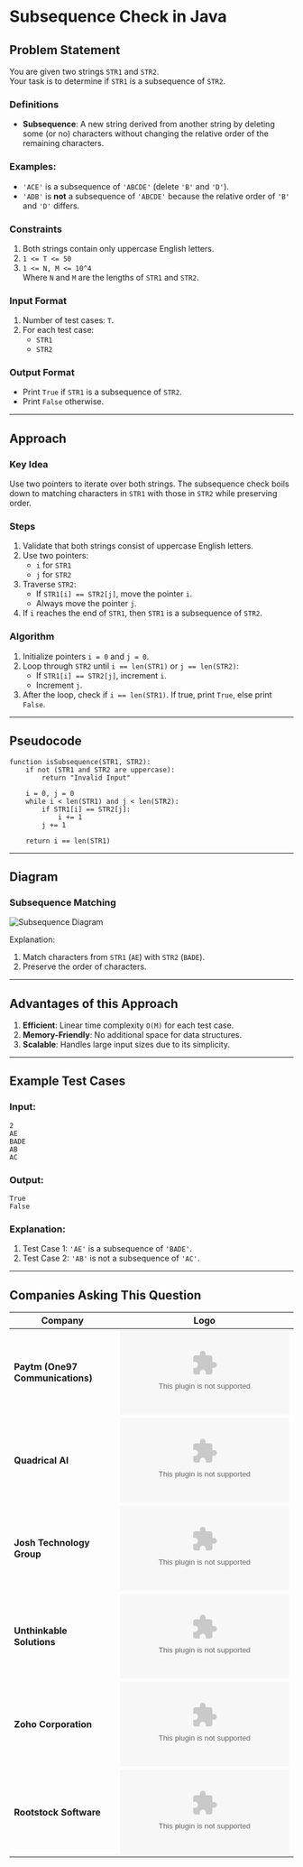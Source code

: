 # Subsequence Check in Java

## Problem Statement
You are given two strings `STR1` and `STR2`.  
Your task is to determine if `STR1` is a subsequence of `STR2`.

### Definitions
- **Subsequence**: A new string derived from another string by deleting some (or no) characters without changing the relative order of the remaining characters.
  
### Examples:
- `'ACE'` is a subsequence of `'ABCDE'` (delete `'B'` and `'D'`).
- `'ADB'` is **not** a subsequence of `'ABCDE'` because the relative order of `'B'` and `'D'` differs.

### Constraints
1. Both strings contain only uppercase English letters.
2. `1 <= T <= 50`  
3. `1 <= N, M <= 10^4`  
   Where `N` and `M` are the lengths of `STR1` and `STR2`.

### Input Format
1. Number of test cases: `T`.
2. For each test case:
   - `STR1`
   - `STR2`

### Output Format
- Print `True` if `STR1` is a subsequence of `STR2`.
- Print `False` otherwise.

---

## Approach

### Key Idea
Use two pointers to iterate over both strings. The subsequence check boils down to matching characters in `STR1` with those in `STR2` while preserving order.

### Steps
1. Validate that both strings consist of uppercase English letters.
2. Use two pointers:
   - `i` for `STR1`
   - `j` for `STR2`
3. Traverse `STR2`:
   - If `STR1[i] == STR2[j]`, move the pointer `i`.
   - Always move the pointer `j`.
4. If `i` reaches the end of `STR1`, then `STR1` is a subsequence of `STR2`.

### Algorithm
1. Initialize pointers `i = 0` and `j = 0`.
2. Loop through `STR2` until `i == len(STR1)` or `j == len(STR2)`:
   - If `STR1[i] == STR2[j]`, increment `i`.
   - Increment `j`.
3. After the loop, check if `i == len(STR1)`. If true, print `True`, else print `False`.

---

## Pseudocode

```text
function isSubsequence(STR1, STR2):
    if not (STR1 and STR2 are uppercase): 
        return "Invalid Input"

    i = 0, j = 0
    while i < len(STR1) and j < len(STR2):
        if STR1[i] == STR2[j]:
            i += 1
        j += 1

    return i == len(STR1)
```

---

## Diagram

### Subsequence Matching

![Subsequence Diagram](https://files.codingninjas.in/screenshot-37-5844.png)  

Explanation:
1. Match characters from `STR1` (`AE`) with `STR2` (`BADE`).
2. Preserve the order of characters.

---

## Advantages of this Approach
1. **Efficient**: Linear time complexity `O(M)` for each test case.
2. **Memory-Friendly**: No additional space for data structures.
3. **Scalable**: Handles large input sizes due to its simplicity.

---

## Example Test Cases

### Input:
```
2
AE
BADE
AB
AC
```

### Output:
```
True
False
```

### Explanation:
1. Test Case 1: `'AE'` is a subsequence of `'BADE'`.
2. Test Case 2: `'AB'` is not a subsequence of `'AC'`.

---

## Companies Asking This Question

| Company                          | Logo                                                                                  |
|----------------------------------|---------------------------------------------------------------------------------------|
| **Paytm (One97 Communications)** | ![Paytm Logo](https://logo.clearbit.com/paytm.com)                                    |
| **Quadrical AI**                 | ![Quadrical AI Logo](https://logo.clearbit.com/quadrical.ai)                          |
| **Josh Technology Group**        | ![Josh Technology Group Logo](https://logo.clearbit.com/joshtechnologygroup.com)      |
| **Unthinkable Solutions**        | ![Unthinkable Solutions Logo](https://logo.clearbit.com/unthinkablesolutions.com)     |
| **Zoho Corporation**             | ![Zoho Logo](https://logo.clearbit.com/zoho.com)                                      |
| **Rootstock Software**           | ![Rootstock Software Logo](https://logo.clearbit.com/rootstock.com)                  |


